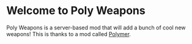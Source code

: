 # Welcome to Poly Weapons
Poly Weapons is a server-based mod that will add a bunch of cool new weapons! This is thanks to a mod called [Polymer](https://modrinth.com/mod/polymer).
